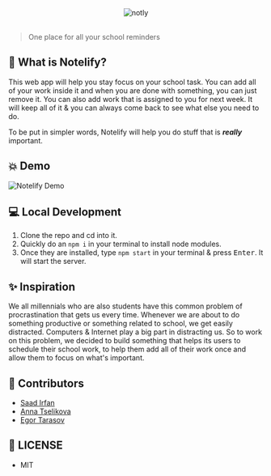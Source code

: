 <div align="center">
	<img src="https://i.imgur.com/O3Qcod4.png" alt="notly">
</div>
<br>

> One place for all your school reminders

## 🤔 What is Notelify?

This web app will help you stay focus on your school task. You can add all of your work inside it and when you are done with something, you can just remove it. You can also add work that is assigned to you for next week. It will keep all of it & you can always come back to see what else you need to do.

To be put in simpler words, Notelify will help you do stuff that is ***really*** important.

## 💥 Demo

![Notelify Demo](./images/demo.gif)

## 💻 Local Development

1. Clone the repo and cd into it.
2. Quickly do an `npm i` in your terminal to install node modules.
3. Once they are installed, type `npm start` in your terminal & press <kbd>Enter</kbd>. It will start the server.

## ✨ Inspiration

We all millennials who are also students have this common problem of procrastination that gets us every time. Whenever we are about to do something productive or something related to school, we get easily distracted. Computers & Internet play a big part in distracting us. So to work on this problem, we decided to build something that helps its users to schedule their school work, to help them add all of their work once and allow them to focus on what's important.

## 🚀 Contributors

- [Saad Irfan](https://github.com/msaaddev)
- [Anna Tselikova](https://github.com/aniats)
- [Egor Tarasov](https://github.com/Jorres)

## 🔑 LICENSE

- MIT
